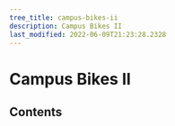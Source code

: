 ```yaml
---
tree_title: campus-bikes-ii
description: Campus Bikes II
last_modified: 2022-06-09T21:23:28.2328
---
```


# Campus Bikes II

## Contents
